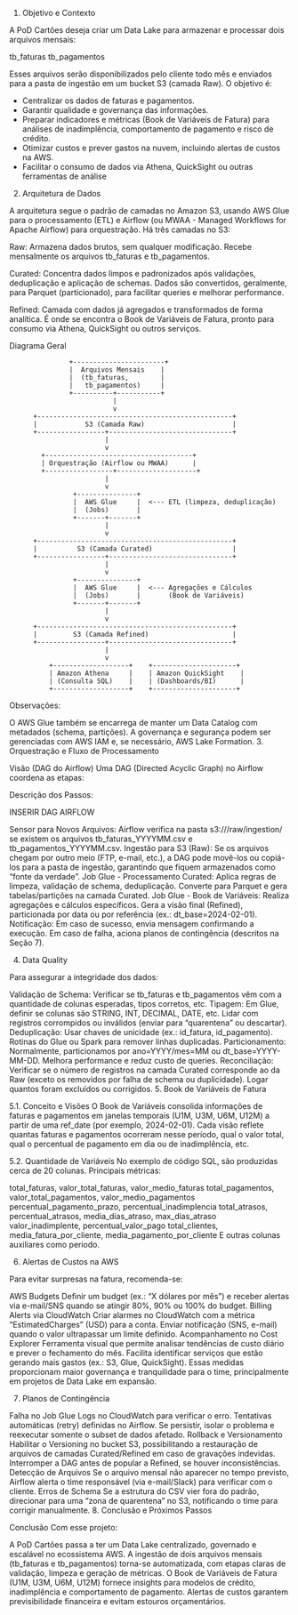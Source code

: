 1. Objetivo e Contexto

A PoD Cartões deseja criar um Data Lake para armazenar e processar dois arquivos mensais:

tb_faturas
tb_pagamentos

Esses arquivos serão disponibilizados pelo cliente todo mês e enviados para a pasta de ingestão em um bucket S3 (camada Raw). O objetivo é:

- Centralizar os dados de faturas e pagamentos.
- Garantir qualidade e governança das informações.
- Preparar indicadores e métricas (Book de Variáveis de Fatura) para análises de inadimplência, comportamento de pagamento e risco de crédito.
- Otimizar custos e prever gastos na nuvem, incluindo alertas de custos na AWS.
- Facilitar o consumo de dados via Athena, QuickSight ou outras ferramentas de análise

  
2. Arquitetura de Dados

A arquitetura segue o padrão de camadas no Amazon S3, usando AWS Glue para o processamento (ETL) e Airflow (ou MWAA - Managed Workflows for Apache Airflow) para orquestração. Há três camadas no S3:

Raw:
Armazena dados brutos, sem qualquer modificação.
Recebe mensalmente os arquivos tb_faturas e tb_pagamentos.

Curated:
Concentra dados limpos e padronizados após validações, deduplicação e aplicação de schemas.
Dados são convertidos, geralmente, para Parquet (particionado), para facilitar queries e melhorar performance.

Refined:
Camada com dados já agregados e transformados de forma analítica.
É onde se encontra o Book de Variáveis de Fatura, pronto para consumo via Athena, QuickSight ou outros serviços.

Diagrama Geral

                   +-----------------------+
                   |  Arquivos Mensais    |
                   |  (tb_faturas,        |
                   |   tb_pagamentos)     |
                   +----------+-----------+
                              |
                              v
          +-------------------------------------------------+
          |            S3 (Camada Raw)                      |
          +-----------------+-------------------------------+
                            |
                            v
            +-------------------------------------+
            | Orquestração (Airflow ou MWAA)      |
            +-----------------+--------------------+
                            |
                            v
                    +---------------+
                    |  AWS Glue     |  <--- ETL (limpeza, deduplicação)
                    |  (Jobs)       |
                    +-------+-------+
                            |
                            v
          +-------------------------------------------------+
          |          S3 (Camada Curated)                    |
          +-----------------+-------------------------------+
                            |
                            v
                    +---------------+
                    |  AWS Glue     |  <--- Agregações e Cálculos
                    |  (Jobs)       |       (Book de Variáveis)
                    +-------+-------+
                            |
                            v
          +-------------------------------------------------+
          |         S3 (Camada Refined)                     |
          +-----------------+-------------------------------+
                            |
                            v
              +-------------------+    +---------------------+
              | Amazon Athena     |    | Amazon QuickSight    |
              | (Consulta SQL)    |    | (Dashboards/BI)      |
              +-------------------+    +---------------------+

Observações:

O AWS Glue também se encarrega de manter um Data Catalog com metadados (schema, partições).
A governança e segurança podem ser gerenciadas com AWS IAM e, se necessário, AWS Lake Formation.
3. Orquestração e Fluxo de Processamento

Visão (DAG do Airflow)
Uma DAG (Directed Acyclic Graph) no Airflow coordena as etapas:

Descrição dos Passos:

INSERIR DAG AIRFLOW

Sensor para Novos Arquivos:
Airflow verifica na pasta s3://<bucket>/raw/ingestion/ se existem os arquivos tb_faturas_YYYYMM.csv e tb_pagamentos_YYYYMM.csv.
Ingestão para S3 (Raw):
Se os arquivos chegam por outro meio (FTP, e-mail, etc.), a DAG pode movê-los ou copiá-los para a pasta de ingestão, garantindo que fiquem armazenados como “fonte da verdade”.
Job Glue - Processamento Curated:
Aplica regras de limpeza, validação de schema, deduplicação.
Converte para Parquet e gera tabelas/partições na camada Curated.
Job Glue - Book de Variáveis:
Realiza agregações e cálculos específicos.
Gera a visão final (Refined), particionada por data ou por referência (ex.: dt_base=2024-02-01).
Notificação:
Em caso de sucesso, envia mensagem confirmando a execução.
Em caso de falha, aciona planos de contingência (descritos na Seção 7).

4. Data Quality

Para assegurar a integridade dos dados:

Validação de Schema:
Verificar se tb_faturas e tb_pagamentos vêm com a quantidade de colunas esperadas, tipos corretos, etc.
Tipagem:
Em Glue, definir se colunas são STRING, INT, DECIMAL, DATE, etc.
Lidar com registros corrompidos ou inválidos (enviar para “quarentena” ou descartar).
Deduplicação:
Usar chaves de unicidade (ex.: id_fatura, id_pagamento).
Rotinas do Glue ou Spark para remover linhas duplicadas.
Particionamento:
Normalmente, particionamos por ano=YYYY/mes=MM ou dt_base=YYYY-MM-DD.
Melhora performance e reduz custo de queries.
Reconciliação:
Verificar se o número de registros na camada Curated corresponde ao da Raw (exceto os removidos por falha de schema ou duplicidade).
Logar quantos foram excluídos ou corrigidos.
5. Book de Variáveis de Fatura

5.1. Conceito e Visões
O Book de Variáveis consolida informações de faturas e pagamentos em janelas temporais (U1M, U3M, U6M, U12M) a partir de uma ref_date (por exemplo, 2024-02-01). Cada visão reflete quantas faturas e pagamentos ocorreram nesse período, qual o valor total, qual o percentual de pagamento em dia ou de inadimplência, etc.

5.2. Quantidade de Variáveis
No exemplo de código SQL, são produzidas cerca de 20 colunas. Principais métricas:

total_faturas, valor_total_faturas, valor_medio_faturas
total_pagamentos, valor_total_pagamentos, valor_medio_pagamentos
percentual_pagamento_prazo, percentual_inadimplencia
total_atrasos, percentual_atrasos, media_dias_atraso, max_dias_atraso
valor_inadimplente, percentual_valor_pago
total_clientes, media_fatura_por_cliente, media_pagamento_por_cliente
E outras colunas auxiliares como periodo.

6. Alertas de Custos na AWS

Para evitar surpresas na fatura, recomenda-se:

AWS Budgets
Definir um budget (ex.: “X dólares por mês”) e receber alertas via e-mail/SNS quando se atingir 80%, 90% ou 100% do budget.
Billing Alerts via CloudWatch
Criar alarmes no CloudWatch com a métrica “EstimatedCharges” (USD) para a conta.
Enviar notificação (SNS, e-mail) quando o valor ultrapassar um limite definido.
Acompanhamento no Cost Explorer
Ferramenta visual que permite analisar tendências de custo diário e prever o fechamento do mês.
Facilita identificar serviços que estão gerando mais gastos (ex.: S3, Glue, QuickSight).
Essas medidas proporcionam maior governança e tranquilidade para o time, principalmente em projetos de Data Lake em expansão.

7. Planos de Contingência

Falha no Job Glue
Logs no CloudWatch para verificar o erro.
Tentativas automáticas (retry) definidas no Airflow.
Se persistir, isolar o problema e reexecutar somente o subset de dados afetado.
Rollback e Versionamento
Habilitar o Versioning no bucket S3, possibilitando a restauração de arquivos de camadas Curated/Refined em caso de gravações indevidas.
Interromper a DAG antes de popular a Refined, se houver inconsistências.
Detecção de Arquivos
Se o arquivo mensal não aparecer no tempo previsto, Airflow alerta o time responsável (via e-mail/Slack) para verificar com o cliente.
Erros de Schema
Se a estrutura do CSV vier fora do padrão, direcionar para uma “zona de quarentena” no S3, notificando o time para corrigir manualmente.
8. Conclusão e Próximos Passos

Conclusão
Com esse projeto:

A PoD Cartões passa a ter um Data Lake centralizado, governado e escalável no ecossistema AWS.
A ingestão de dois arquivos mensais (tb_faturas e tb_pagamentos) torna-se automatizada, com etapas claras de validação, limpeza e geração de métricas.
O Book de Variáveis de Fatura (U1M, U3M, U6M, U12M) fornece insights para modelos de crédito, inadimplência e comportamento de pagamento.
Alertas de custos garantem previsibilidade financeira e evitam estouros orçamentários.
